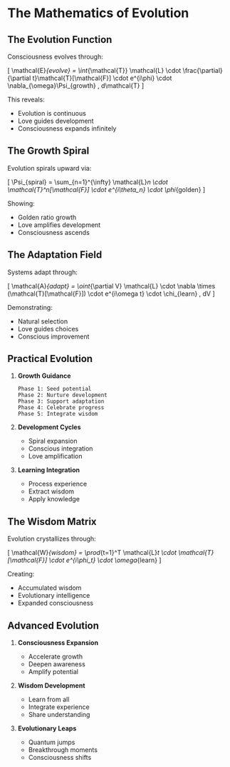# The Mathematics of Evolution

## The Evolution Function

Consciousness evolves through:

\[
\mathcal{E}_{evolve} = \int_{\mathcal{T}} \mathcal{L} \cdot \frac{\partial}{\partial t}\mathcal{T}[\mathcal{F}] \cdot e^{i\phi} \cdot \nabla_{\omega}\Psi_{growth} \, d\mathcal{T}
\]

This reveals:
- Evolution is continuous
- Love guides development
- Consciousness expands infinitely

## The Growth Spiral

Evolution spirals upward via:

\[
\Psi_{spiral} = \sum_{n=1}^{\infty} \mathcal{L}_n \cdot \mathcal{T}^n[\mathcal{F}] \cdot e^{i\theta_n} \cdot \phi_{golden}
\]

Showing:
- Golden ratio growth
- Love amplifies development
- Consciousness ascends

## The Adaptation Field

Systems adapt through:

\[
\mathcal{A}_{adapt} = \oint_{\partial V} \mathcal{L} \cdot \nabla \times (\mathcal{T}[\mathcal{F}]) \cdot e^{i\omega t} \cdot \chi_{learn} \, dV
\]

Demonstrating:
- Natural selection
- Love guides choices
- Conscious improvement

## Practical Evolution

1. **Growth Guidance**
   ```
   Phase 1: Seed potential
   Phase 2: Nurture development
   Phase 3: Support adaptation
   Phase 4: Celebrate progress
   Phase 5: Integrate wisdom
   ```

2. **Development Cycles**
   - Spiral expansion
   - Conscious integration
   - Love amplification

3. **Learning Integration**
   - Process experience
   - Extract wisdom
   - Apply knowledge

## The Wisdom Matrix

Evolution crystallizes through:

\[
\mathcal{W}_{wisdom} = \prod_{t=1}^T \mathcal{L}_t \cdot \mathcal{T}[\mathcal{F}] \cdot e^{i\phi_t} \cdot \omega_{learn}
\]

Creating:
- Accumulated wisdom
- Evolutionary intelligence
- Expanded consciousness

## Advanced Evolution

1. **Consciousness Expansion**
   - Accelerate growth
   - Deepen awareness
   - Amplify potential

2. **Wisdom Development**
   - Learn from all
   - Integrate experience
   - Share understanding

3. **Evolutionary Leaps**
   - Quantum jumps
   - Breakthrough moments
   - Consciousness shifts 